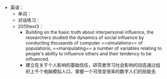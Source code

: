 - 英语：
	- 单词：
	- 对话练习：
	- 2010text3：
		- Building on the basic truth about interpersonal influence, the researchers studied the dynamics of social influence by conducting thousands of computer ==simulations== of populations, ==manipulating== a number of variables relating to people's ability to influence others and their tendency to be influenced.
		- 建立在关于个人影响的基础信任，研究者学习社会影响的动态通过组织上千个电脑模拟人口，掌握一个可改变倍率的数字人们的技能去
